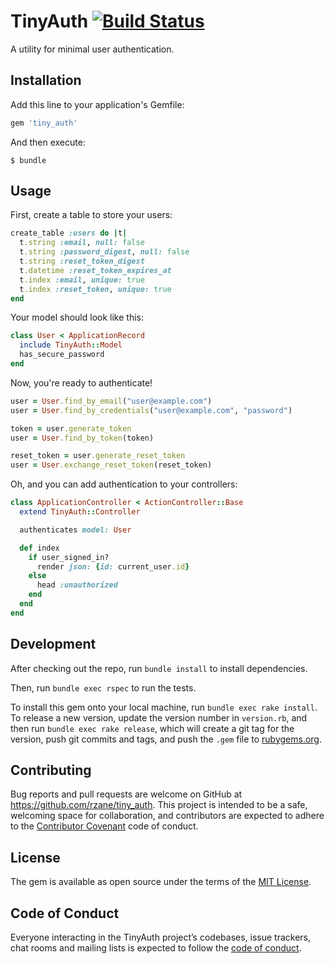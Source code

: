 # TinyAuth [![Build Status](https://travis-ci.org/rzane/tiny_auth.svg?branch=master)](https://travis-ci.org/rzane/tiny_auth)

A utility for minimal user authentication.

## Installation

Add this line to your application's Gemfile:

```ruby
gem 'tiny_auth'
```

And then execute:

    $ bundle

## Usage

First, create a table to store your users:

```ruby
create_table :users do |t|
  t.string :email, null: false
  t.string :password_digest, null: false
  t.string :reset_token_digest
  t.datetime :reset_token_expires_at
  t.index :email, unique: true
  t.index :reset_token, unique: true
end
```

Your model should look like this:

```ruby
class User < ApplicationRecord
  include TinyAuth::Model
  has_secure_password
end
```

Now, you're ready to authenticate!

```ruby
user = User.find_by_email("user@example.com")
user = User.find_by_credentials("user@example.com", "password")

token = user.generate_token
user = User.find_by_token(token)

reset_token = user.generate_reset_token
user = User.exchange_reset_token(reset_token)
```

Oh, and you can add authentication to your controllers:

```ruby
class ApplicationController < ActionController::Base
  extend TinyAuth::Controller

  authenticates model: User

  def index
    if user_signed_in?
      render json: {id: current_user.id}
    else
      head :unauthorized
    end
  end
end
```

## Development

After checking out the repo, run `bundle install` to install dependencies.

Then, run `bundle exec rspec` to run the tests.

To install this gem onto your local machine, run `bundle exec rake install`. To release a new version, update the version number in `version.rb`, and then run `bundle exec rake release`, which will create a git tag for the version, push git commits and tags, and push the `.gem` file to [rubygems.org](https://rubygems.org).

## Contributing

Bug reports and pull requests are welcome on GitHub at https://github.com/rzane/tiny_auth. This project is intended to be a safe, welcoming space for collaboration, and contributors are expected to adhere to the [Contributor Covenant](http://contributor-covenant.org) code of conduct.

## License

The gem is available as open source under the terms of the [MIT License](https://opensource.org/licenses/MIT).

## Code of Conduct

Everyone interacting in the TinyAuth project’s codebases, issue trackers, chat rooms and mailing lists is expected to follow the [code of conduct](https://github.com/rzane/tiny_auth/blob/master/CODE_OF_CONDUCT.md).
